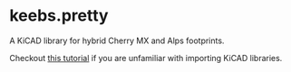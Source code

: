 # keebs.pretty

A KiCAD library for hybrid Cherry MX and Alps footprints.

Checkout [this tutorial](http://www.accelerated-designs.com/help/KiCad_Library.html)
if you are unfamiliar with importing KiCAD libraries.
